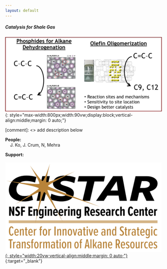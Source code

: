 ```yaml
---
layout: default
---
```


##### **Catalysis for Shale Gas**  

![](/group_data/research_images/catalysis_for_shale_gas.png){: style="max-width:800px;width:90vw;display:block;vertical-align:middle;margin: 0 auto;"}

[comment]: <> add description below

**People:**  
&nbsp;&nbsp;&nbsp;&nbsp;J. Ko, J. Crum, N, Mehra

**Support:**  
&nbsp;&nbsp;&nbsp;&nbsp;[![](/group_data/research_images/CISTAR_logo.png){: style="width:20vw;vertical-align:middle;margin: 0 auto;"}](https://cistar.us/){:target="_blank"}
